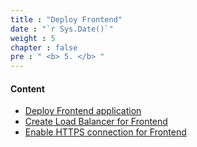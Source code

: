 ```yaml
---
title : "Deploy Frontend"
date : "`r Sys.Date()`"
weight : 5
chapter : false
pre : " <b> 5. </b> "
---
```


#### Content
- [Deploy Frontend application](5.1-createec2instance/)
- [Create Load Balancer for Frontend](5.2-createalb/)
- [Enable HTTPS connection for Frontend](5.3-enablehttps/)